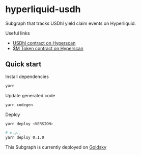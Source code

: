 # hyperliquid-usdh

Subgraph that tracks USDhl yield claim events on Hyperliquid.

Useful links

- [USDhl contract on Hyperscan](https://www.hyperscan.com/token/0xb50A96253aBDF803D85efcDce07Ad8becBc52BD5)
- [$M Token contract on Hyperscan](https://www.hyperscan.com/token/0x866A2BF4E572CbcF37D5071A7a58503Bfb36be1b)

## Quick start

Install dependencies

```sh
yarn
```

Update generated code

```sh
yarn codegen
```

Deploy

```sh
yarn deploy <VERSION>

# e.g.,
yarn deploy 0.1.0
```

This Subgraph is currently deployed on [Goldsky](https://goldsky.com)
